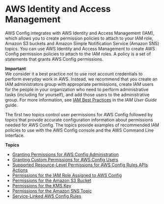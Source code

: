 # AWS Identity and Access Management<a name="security-iam"></a>

AWS Config integrates with AWS Identity and Access Management \(IAM\), which allows you to create permission policies to attach to your IAM role, Amazon S3 buckets and Amazon Simple Notification Service \(Amazon SNS\) topics\. You can use AWS Identity and Access Management to create AWS Config permission policies to attach to the IAM roles\. A policy is a set of statements that grants AWS Config permissions\.

**Important**  
We consider it a best practice not to use root account credentials to perform everyday work in AWS\. Instead, we recommend that you create an IAM administrators group with appropriate permissions, create IAM users for the people in your organization who need to perform administrative tasks \(including for yourself\), and add those users to the administrative group\. For more information, see [IAM Best Practices](https://docs.aws.amazon.com/IAM/latest/UserGuide/best-practices.html) in the *IAM User Guide* guide\. 

 The first two topics control user permissions for AWS Config followed by topics that provide accurate configuration information about permissions needed for AWS Config\. The topics provide examples of recommended IAM policies to use with the AWS Config console and the AWS Command Line Interface\.

**Topics**
+ [Granting Permissions for AWS Config Administration](grant-permissions-for-config-administration.md)
+ [Granting Custom Permissions for AWS Config Users](recommended-iam-permissions-using-aws-config-console-cli.md)
+ [Supported Resource\-Level Permissions for AWS Config Rules APIs Actions](supported-resource-level-permissions.md)
+ [Permissions for the IAM Role Assigned to AWS Config](iamrole-permissions.md)
+ [Permissions for the Amazon S3 Bucket](s3-bucket-policy.md)
+ [Permissions for the KMS Key](s3-kms-key-policy.md)
+ [Permissions for the Amazon SNS Topic](sns-topic-policy.md)
+ [Service\-Linked AWS Config Rules](service-linked-awsconfig-rules.md)